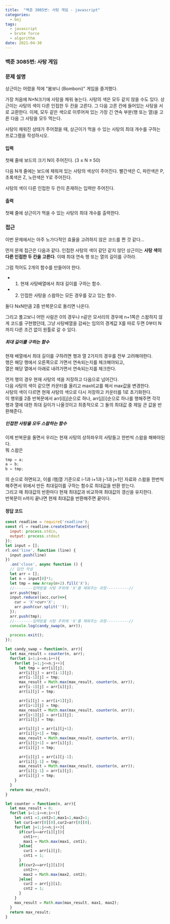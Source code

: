 ```yaml
---
title:  "백준 3085번: 사탕 게임 - javascript"
categories: 
  - boj
tags:
  - javascript
  - brute force
  - algorithm
date: 2021-04-30
---
```

### 백준 3085번: 사탕 게임

### 문제 설명 
상근이는 어렸을 적에 "봄보니 (Bomboni)" 게임을 즐겨했다.

가장 처음에 N×N크기에 사탕을 채워 놓는다. 사탕의 색은 모두 같지 않을 수도 있다. 상근이는 사탕의 색이 다른 인접한 두 칸을 고른다. 그 다음 고른 칸에 들어있는 사탕을 서로 교환한다. 이제, 모두 같은 색으로 이루어져 있는 가장 긴 연속 부분(행 또는 열)을 고른 다음 그 사탕을 모두 먹는다.

사탕이 채워진 상태가 주어졌을 때, 상근이가 먹을 수 있는 사탕의 최대 개수를 구하는 프로그램을 작성하시오.

#### 입력
첫째 줄에 보드의 크기 N이 주어진다. (3 ≤ N ≤ 50)

다음 N개 줄에는 보드에 채워져 있는 사탕의 색상이 주어진다. 빨간색은 C, 파란색은 P, 초록색은 Z, 노란색은 Y로 주어진다.

사탕의 색이 다른 인접한 두 칸이 존재하는 입력만 주어진다.

#### 출력
첫째 줄에 상근이가 먹을 수 있는 사탕의 최대 개수를 출력한다.
### 접근   
이번 문제에서는 아주 노가다적인 효율을 고려하지 않은 코드를 짠 것 같다...   

먼저 문제 접근은 다음과 같다. 인접한 사탕의 색이 같던 같지 않던 상근이는 **사탕 색이 다른 인접한 두 칸을 고른다**. 이때 최대 연속 행 또는 열의 길이를 구하라.   

그럼 적어도 2개의 함수를 만들어야 한다.   
- 1. 현재 사탕배열에서 최대 길이를 구하는 함수.   
- 2. 인접한 사탕을 스왑하는 모든 경우를 갖고 있는 함수.   

둘다 NxN만큼 2중 반복문으로 돌리면 나온다.   

그리고 풀고보니 어떤 사람은 0의 경우나 n같은 모서리의 경우에 n+1쪽은 스왑하지 않게 코드를 구현했던데, 그냥 사탕배열을 감싸는 임의의 경계값 X를 따로 두면 0부터 N까지 다른 조건 없이 원툴로 갈 수 있다.   

##### 최대 길이를 구하는 함수   
현재 배열에서 최대 길이를 구하려면 행과 열 2가지의 경우를 전부 고려해야한다.   
행은 해당 행에서 오른쪽으로 가면서 연속되는지를 체크해야되고,   
열은 해당 열에서 아래로 내려가면서 연속되는지를 체크한다.   

먼저 행의 경우 현재 사탕의 색을 저장하고 다음으로 넘어간다.   
다음 사탕의 색이 같으면 카운터를 올리고 max비교를 해서 max값을 변경한다.   
사탕의 색이 다르면 현재 사탕의 색으로 다시 저장하고 카운터를 1로 초기화한다.   
이 행위를 2중 반복문에서 arr[i][j]순으로 하나, arr[j][i]순으로 하나를 행해주면 각각 행과 열에 대한 최대 길이가 나올것이고 최종적으로 그 둘의 최대값 중 제일 큰 값을 반환해준다.   

##### 인접한 사탕을 모두 스왑하는 함수   
이제 반복문을 돌면서 우리는 현재 사탕의 상하좌우의 사탕들고 한번씩 스왑을 해봐야된다.   
뭐 스왑은   
```js
tmp = a;
a = b;
b = tmp;
```   
의 순으로 하면되고, 이를 i행j열 기준으로 i-1과 i+1과 j-1과 j+1인 자료와 스왑을 한번씩 해주면서 위에서 만든 최대길이를 구하는 함수로 최대값을 반환 받는다.   
그리고 매 최대값의 반환마다 현재 최대값과 비교하여 최대값의 갱신을 유지한다.   
반복문이 n까지 끝나면 현재 최대값을 반환해주면 끝이다.  


#### 정답 코드
```js
const readline = require('readline');
const rl = readline.createInterface({
  input: process.stdin,
  output: process.stdout
});
let input = [];
rl.on('line', function (line) {
  input.push(line)
})
  .on('close', async function () {
  // 답안 작성
  let arr = [];
  let n = input[0]*1;
  let tmp = new Array(n+2).fill('X');
  //--------입력받을 사탕 주위에 'X'를 채워주는 과정----------//
  arr.push(tmp);
  input.reduce((acc,cur)=>{
    cur = 'X'+cur+'X';
    arr.push(cur.split(''));
  });
  arr.push(tmp);
  //--------입력받을 사탕 주위에 'X'를 채워주는 과정----------//
  console.log(candy_swap(n, arr));
  
  process.exit();
});

let candy_swap = function(n, arr){
  let max_result = counter(n, arr);
  for(let i=1;i<=n;i++){
    for(let j=1;j<=n;j++){
      let tmp = arr[i][j];
      arr[i][j] = arr[i-1][j];
      arr[i-1][j] = tmp;
      max_result = Math.max(max_result, counter(n, arr));
      arr[i-1][j] = arr[i][j];
      arr[i][j] = tmp;

      arr[i][j] = arr[i+1][j];
      arr[i+1][j] = tmp;
      max_result = Math.max(max_result, counter(n, arr));
      arr[i+1][j] = arr[i][j];
      arr[i][j] = tmp;

      arr[i][j] = arr[i][j+1];
      arr[i][j+1] = tmp;
      max_result = Math.max(max_result, counter(n, arr));
      arr[i][j+1] = arr[i][j];
      arr[i][j] = tmp;

      arr[i][j] = arr[i][j-1];
      arr[i][j-1] = tmp;
      max_result = Math.max(max_result, counter(n, arr));
      arr[i][j-1] = arr[i][j];
      arr[i][j] = tmp;
    }
  }
  return max_result;
}

let counter = function(n, arr){
  let max_result = 0;
  for(let i=1;i<=n;i++){    
    let cnt1 =1,cnt2=1,max1=1,max2=1;
    let cur1=arr[0][0],cur2=arr[0][0];
    for(let j=1;j<=n;j++){
      if(cur1==arr[i][j]){
        cnt1++;
        max1 = Math.max(max1, cnt1);
      }else{
        cur1 = arr[i][j];
        cnt1 = 1;
      }
      if(cur2==arr[j][i]){
        cnt2++;
        max2 = Math.max(max2, cnt2);
      }else{
        cur2 = arr[j][i];
        cnt2 = 1;
      }
    }    
    max_result = Math.max(max_result, max1, max2);
  }
  return max_result;
}
```   
